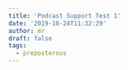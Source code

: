 ```yaml
---
title: 'Podcast Support Test 1'
date: '2019-10-24T11:32:29'
author: mr
draft: false
tags:
  - preposterous
---
```



